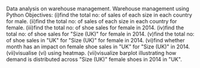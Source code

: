 Data analysis on warehouse management.
Warehouse management using Python Objectives: (i)find the total no: of sales of each size in each country for male. (ii)find the total no: of sales of each size in each country for female. (iii)find the total no: of shoe sales for female in 2014. (iv)find the total no: of shoe sales for "Size (UK)" for female in 2014. (v)find the total no: of shoe sales in "UK" for "Size (UK)" for female in 2014. (vi)find whether month has an impact on female shoe sales in "UK" for "Size (UK)" in 2014. (vii)visualise (vi) using heatmap. (vii)visualize barplot illustrating how demand is distributed across "Size (UK)" female shoes in 2014 in "UK".
